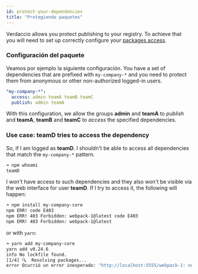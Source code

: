 ```yaml
---
id: protect-your-dependencies
title: "Protegiendo paquetes"
---
```


Verdaccio allows you protect publishing to your registry. To achieve that you will need to set up correctly configure your [packages access](packages).

### Configuración del paquete

Veamos por ejemplo la siguiente configuración. You have a set of dependencies that are prefixed with `my-company-*` and you need to protect them from anonymous or other non-authorized logged-in users.

```yaml
"my-company-*":
  access: admin teamA teamB teamC
  publish: admin teamA
```

With this configuration, we allow the groups **admin** and **teamA** to *publish* and **teamA**, **teamB** and **teamC** to *access* the specified dependencies.

### Use case: teamD tries to access the dependency

So, if I am logged as **teamD**. I shouldn't be able to access all dependencies that match the `my-company-*` pattern.

```bash
➜ npm whoami
teamD
```

I won't have access to such dependencies and they also won't be visible via the web interface for user **teamD**. If I try to access it, the following will happen:

```bash
➜ npm install my-company-core
npm ERR! code E403
npm ERR! 403 Forbidden: webpack-1@latest code E403
npm ERR! 403 Forbidden: webpack-1@latest
```

or with `yarn`:

```bash
➜ yarn add my-company-core
yarn add v0.24.6
info No lockfile found.
[1/4] 🔍  Resolving packages...
error Ocurrió un error inesperado: "http://localhost:5555/webpack-1: no se les permite acceder al paquete my-company-core a usuarios no registrados".
```

